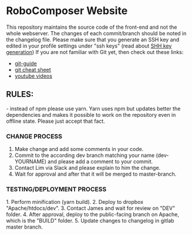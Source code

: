 <h1>RoboComposer Website</h1>

This repository maintains the source code of the front-end and not the whole webserver. The changes of each commit/branch should be noted in the changelog file.
Please make sure that you generate an SSH key and edited in your profile settings under "ssh keys" (read about <a href="https://gitlab.com/help/ssh/README">SHH key generation</a>)
If you are not familiar with Git yet, then check out these links:
<ul>
    <li><a href="https://rogerdudler.github.io/git-guide/index.html">git-guide</a></li>
    <li><a href="https://rogerdudler.github.io/git-guide/files/git_cheat_sheet.pdf">git cheat sheet</a></li>
    <li><a href="https://www.youtube.com/results?search_query=Git+gitlab+tutorial">youtube videos</a></li>
</ul>

<h2>RULES:</h2>
- instead of npm please use yarn. Yarn uses npm but updates better the dependencies and makes it possible to work on the repository even in offline state. Please just accept that fact.

<h3>CHANGE PROCESS</h3>


1.  Make change and add some comments in your code.
2.  Commit to the according dev branch matching your name (dev-YOURNAME) and please add a comment to your commit.
3.  Contact Lim via Slack and please explain to him the change.
4.  Wait for approval and after that it will be merged to master-branch.


<h3>TESTING/DEPLOYMENT PROCESS</h3>
1. Perform minification (yarn build).
2. Deploy to dropbox "Apache/htdocs/dev".
3. Contact James and wait for review on "DEV" folder.
4. After approval, deploy to the public-facing branch on Apache, which is the "BUILD" folder.
5. Update changes to changelog in gitlab master branch.

